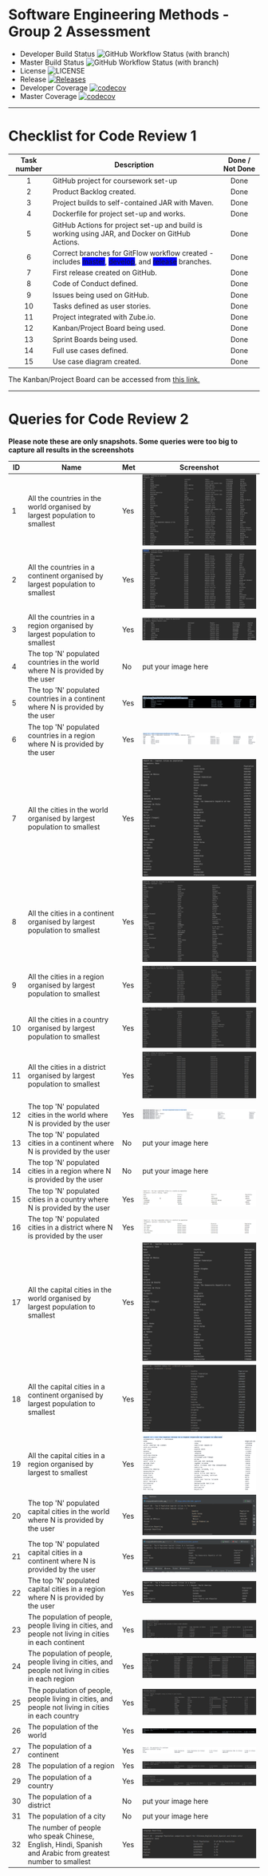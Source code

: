 # Software Engineering Methods - Group 2 Assessment

- Developer Build Status ![GitHub Workflow Status (with branch)](https://img.shields.io/github/actions/workflow/status/MelissaAstbury/SEMPopulationInformation/main.yml?branch=develop)
- Master Build Status ![GitHub Workflow Status (with branch)](https://img.shields.io/github/actions/workflow/status/MelissaAstbury/SEMPopulationInformation/main.yml?branch=master)
- License ![LICENSE](https://img.shields.io/github/license/MelissaAstbury/SEMPopulationInformation.svg?style=flat-square)
- Release [![Releases](https://img.shields.io/github/v/tag/melissaastbury/sempopulationinformation?label=Release&sort=semver)](https://github.com/MelissaAstbury/SEMPopulationInformation/releases)
- Developer Coverage  [![codecov](https://codecov.io/gh/MelissaAstbury/SEMPopulationInformation/branch/develop/graph/badge.svg?token=098DKJ7AGC)](https://codecov.io/gh/MelissaAstbury/SEMPopulationInformation)
- Master Coverage  [![codecov](https://codecov.io/gh/MelissaAstbury/SEMPopulationInformation/branch/master/graph/badge.svg?token=098DKJ7AGC)](https://codecov.io/gh/MelissaAstbury/SEMPopulationInformation)
-----
# Checklist for Code Review 1

| Task number | Description                                                                                                                                                                                                          | Done / Not Done | 
|:-----------:|----------------------------------------------------------------------------------------------------------------------------------------------------------------------------------------------------------------------|:---------------:|
|      1      | GitHub project for coursework set-up                                                                                                                                                                                 |      Done       |
|      2      | Product Backlog created.                                                                                                                                                                                             |      Done       |
|      3      | Project builds to self-contained JAR with Maven.                                                                                                                                                                     |      Done       | 
|      4      | Dockerfile for project set-up and works.                                                                                                                                                                             |      Done       | 
|      5      | GitHub Actions for project set-up and build is working using JAR, and Docker on GitHub Actions.                                                                                                                      |      Done       |
|      6      | Correct branches for GitFlow workflow created - includes <span style= 'background:blue'> master</span>, <span style= 'background:blue'> develop</span>, and <span style= 'background:blue'> release</span> branches. |      Done       |
|      7      | First release created on GitHub.                                                                                                                                                                                     |      Done       | 
|      8      | Code of Conduct defined.                                                                                                                                                                                             |      Done       | 
|      9      | Issues being used on GitHub.                                                                                                                                                                                         |      Done       |
|     10      | Tasks defined as user stories.                                                                                                                                                                                       |      Done       |
|     11      | Project integrated with Zube.io.                                                                                                                                                                                     |      Done       | 
|     12      | Kanban/Project Board being used.                                                                                                                                                                                     |      Done       | 
|     13      | Sprint Boards being used.                                                                                                                                                                                            |      Done       |
|     14      | Full use cases defined.                                                                                                                                                                                              |      Done       |
|     15      | Use case diagram created.                                                                                                                                                                                            |      Done       | 

The Kanban/Project Board can be accessed from [this link.](https://zube.io/napier-253/project-board/w/workspace-1/kanban)

---
# Queries for Code Review 2
**Please note these are only snapshots. Some queries were too big to capture all results in the screenshots**

| ID  | Name                                                                                                        | Met | Screenshot                                                       |
|-----|-------------------------------------------------------------------------------------------------------------|--|------------------------------------------------------------------|
| 1   | All the countries in the world organised by largest population to smallest                                  | Yes | ![img.png](getCountriesByPopulation.png)                         |
| 2   | All the countries in a continent organised by largest population to smallest                                | Yes | ![img.png](getCountriesInAContinent.png)                         |
| 3   | All the countries in a region organised by largest population to smallest                                   | Yes | ![img.png](getCountriesForRegion.png)                            |
| 4   | The top 'N' populated countries in the world where N is provided by the user                                | No | put your image here                                              |
| 5   | The top 'N' populated countries in a continent where N is provided by the user                              | Yes | ![img.png](getTopNCountriesInAContinent.png)                        |
| 6   | The top 'N' populated countries in a region where N is provided by the user                                 | Yes | ![img.png](getTopNCountriesInARegion.png)                        |
| 7   | All the cities in the world organised by largest population to smallest                                     | Yes | ![img.png](getCitiesByPopulation.png)                            |
| 8   | All the cities in a continent organised by largest population to smallest                                   | Yes | ![img.png](getCitiesForContinentByPopulation.png)                |
| 9   | All the cities in a region organised by largest population to smallest                                      | Yes | ![img.png](getCitiesForRegionByPopulation.PNG)                   |
| 10  | All the cities in a country organised by largest population to smallest                                     | Yes | ![img.png](getCitiesForCountryByPopulation.PNG)                  |
| 11  | All the cities in a district organised by largest population to smallest                                    | Yes | ![img.png](getCitiesForDistrictByPopulation.png)                 |
| 12  | The top 'N' populated cities in the world where N is provided by the user                                   | Yes | ![img.png](getTopNCitiesInTheWorld.png)                          |
| 13  | The top 'N' populated cities in a continent where N is provided by the user                                 | No | put your image here                                              |
| 14  | The top 'N' populated cities in a region where N is provided by the user                                    | No | put your image here                    |
| 15  | The top 'N' populated cities in a country where N is provided by the user                                   | Yes | ![img.png](getTopNCitiesforCountrybyPopulation.png)              |
| 16  | The top 'N' populated cities in a district where N is provided by the user                                  | Yes | ![img.png](getTopNCitiesforDistrictbyPopulation.png)             |
| 17  | All the capital cities in the world organised by largest population to smallest                             | Yes | ![img.png](getCapitalCitiesByPopulation.png)                     |
| 18  | All the capital cities in a continent organised by largest population to smallest                           | Yes | ![img.png](getCapitalCitiesForContinentByPopl.PNG)               |
| 19  | All the capital cities in a region organised by largest to smallest                                         | Yes | ![img.png](getCapitalCitiesForRegionByPopulation.png)                                             |
| 20  | The top 'N' populated capital cities in the world where N is provided by the user                           | Yes | ![img.png](getTopNCapitalCitiesInTheWorld.png)                   |
| 21  | The top 'N' populated capital cities in a continent where N is provided by the user                         | Yes | ![img.png](getTopNCapitalCitiesinaContinent.png)                 |
| 22  | The top 'N' populated capital cities in a region where N is provided by the user                            | Yes | ![img.png](getTopNCapitalCitiesInARegion.png)                                              |
| 23  | The population of people, people living in cities, and people not living in cities in each continent        | Yes | ![img.png](getPeopleLinvingAndNotLivingInCitiesPerContinent.png) |
| 24  | The population of people, people living in cities, and people not living in cities in each region           | Yes | ![img.png](getPeopleLinvingAndNotLivingInCitiesPerRegion.png)    |
| 25  | The population of people, people living in cities, and people not living in cities in each country          | Yes | ![img.png](getPeopleLivingNotLivingInCItiesPerCountry.png)       |
| 26  | The population of the world                                                                                 | Yes | ![img.png](getPopulationOfTheWorld.png)                                              |
| 27  | The population of a continent                                                                               | Yes | ![img.png](getPopulationForContinent.png)                                              |
| 28  | The population of a region                                                                                  | Yes | ![img.png](getPeopleLivingNotLivingInCitiesInARegion.png)       |
| 29  | The population of a country                                                                                 | Yes | ![img.png](getPopulationForCountry.PNG)                         |
| 30  | The population of a district                                                                                | No | put your image here                                              |
| 31  | The population of a city                                                                                    | No | put your image here                                              |
| 32  | The number of people who speak Chinese, English, Hindi, Spanish and Arabic from greatest number to smallest | Yes | ![img.png](getLanguageByPopulation.PNG)                         |
